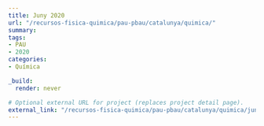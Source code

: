 ```yaml
---
title: Juny 2020
url: "/recursos-fisica-quimica/pau-pbau/catalunya/quimica/"
summary:
tags:
- PAU
- 2020
categories:
- Química

_build:
  render: never

# Optional external URL for project (replaces project detail page).
external_link: "/recursos-fisica-quimica/pau-pbau/catalunya/quimica/juny-2020.pdf"
---
```

